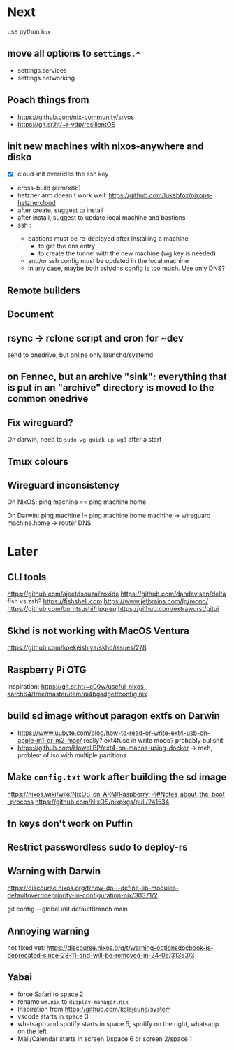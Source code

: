 # Next

use python `box`

## move all options to `settings.*`

- settings.services
- settings.networking

## Poach things from

- https://github.com/nix-community/srvos
- https://git.sr.ht/~r-vdp/resilientOS

## init new machines with nixos-anywhere and disko

- [x] cloud-init overrides the ssh key
- cross-build (arm/x86)
- hetzner arm doesn't work well: https://github.com/lukebfox/nixops-hetznercloud
- after create, suggest to install
- after install, suggest to update local machine and bastions
- ssh <new-machine>:
  - bastions must be re-deployed after installing a machine:
    - to get the dns entry
    - to create the tunnel with the new machine (wg key is needed)
  - and/or ssh config must be updated in the local machine
  - in any case, maybe both ssh/dns config is too much. Use only DNS?

## Remote builders

## Document

## rsync -> rclone script and cron for ~dev

send to onedrive, but online only
launchd/systemd

## on Fennec, but an archive "sink": everything that is put in an "archive" directory is moved to the common onedrive

## Fix wireguard?

On darwin, need to `sudo wg-quick up wg0` after a start

## Tmux colours

## Wireguard inconsistency

On NixOS:
ping machine == ping machine.home

On Darwin:
ping machine != ping machine.home
machine -> wireguard
machine.home -> router DNS

# Later

## CLI tools

https://github.com/ajeetdsouza/zoxide
https://github.com/dandavison/delta
fish vs zsh? https://fishshell.com
https://www.jetbrains.com/lp/mono/
https://github.com/burntsushi/ripgrep
https://github.com/extrawurst/gitui

## Skhd is not working with MacOS Ventura

https://github.com/koekeishiya/skhd/issues/278

## Raspberry Pi OTG

Inspiration: https://git.sr.ht/~c00w/useful-nixos-aarch64/tree/master/item/pi4bgadget/config.nix

## build sd image without paragon extfs on Darwin

- https://www.uubyte.com/blog/how-to-read-or-write-ext4-usb-on-apple-m1-or-m2-mac/
  really? ext4fuse in write mode? probably bullshit
- https://github.com/HowellBP/ext4-on-macos-using-docker -> meh, problem of iso with multiple partitions

## Make `config.txt` work after building the sd image

https://nixos.wiki/wiki/NixOS_on_ARM/Raspberry_Pi#Notes_about_the_boot_process
https://github.com/NixOS/nixpkgs/pull/241534

## fn keys don't work on Puffin

## Restrict passwordless sudo to deploy-rs

## Warning with Darwin

https://discourse.nixos.org/t/how-do-i-define-lib-modules-defaultoverridepriority-in-configuration-nix/30371/2

git config --global init.defaultBranch main

## Annoying warning

not fixed yet:
https://discourse.nixos.org/t/warning-optionsdocbook-is-deprecated-since-23-11-and-will-be-removed-in-24-05/31353/3

## Yabai

- force Safari to space 2
- rename `wm.nix` to `display-manager.nix`
- Inspiration from https://github.com/kclejeune/system
- vscode starts in space 3
- whatsapp and spotify starts in space 5, spotify on the right, whatsapp on the left
- Mail/Calendar starts in screen 1/space 6 or screen 2/space 1
